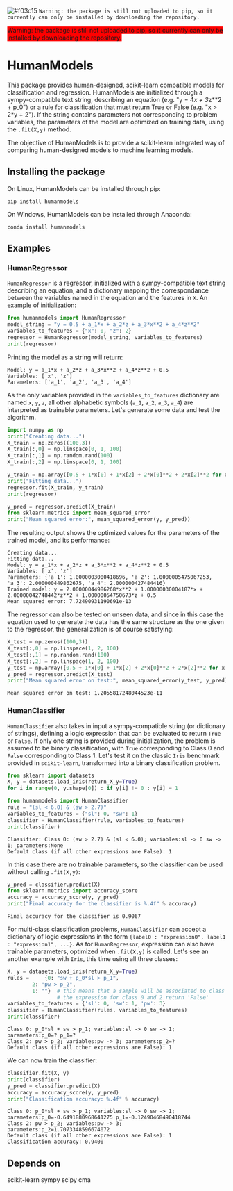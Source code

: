 ![#f03c15](https://via.placeholder.com/15/f03c15/000000?text=+) `Warning: the package is still not uploaded to pip, so it currently can only be installed by downloading the repository.`

<span style="background-color: #FF0000">Warning: the package is still not uploaded to pip, so it currently can only be installed by downloading the repository.</span>

# HumanModels

This package provides human-designed, scikit-learn compatible models for classification and regression. HumanModels are initialized through a sympy-compatible text string, describing an equation (e.g. "y = 4*x + 3*z**2 + p_0") or a rule for classification that must return True or False (e.g. "x > 2*y + 2"). If the string contains parameters not corresponding to problem variables, the parameters of the model are optimized on training data, using the `.fit(X,y)` method.

The objective of HumanModels is to provide a scikit-learn integrated way of comparing human-designed models to machine learning models.

## Installing the package
On Linux, HumanModels can be installed through pip:
```
pip install humanmodels
```
On Windows, HumanModels can be installed through Anaconda:
```
conda install humanmodels
```

## Examples

### HumanRegressor
`HumanRegressor` is a regressor, initialized with a sympy-compatible text string describing an equation, and a dictionary mapping the correspondance between the variables named in the equation and the features in `X`. An example of initialization:
```python
from humanmodels import HumanRegressor
model_string = "y = 0.5 + a_1*x + a_2*z + a_3*x**2 + a_4*z**2"
variables_to_features = {"x": 0, "z": 2}
regressor = HumanRegressor(model_string, variables_to_features)
print(regressor)
```
Printing the model as a string will return:
```
Model: y = a_1*x + a_2*z + a_3*x**2 + a_4*z**2 + 0.5
Variables: ['x', 'z']
Parameters: ['a_1', 'a_2', 'a_3', 'a_4']
```

As the only variables provided in the `variables_to_features` dictionary are named `x`, `y`, `z`, all other alphabetic symbols (`a_1`, `a_2`, `a_3`, `a_4`) are interpreted as trainable parameters. Let's generate some data and test the algorithm.
```python
import numpy as np
print("Creating data...")
X_train = np.zeros((100,3))
X_train[:,0] = np.linspace(0, 1, 100)
X_train[:,1] = np.random.rand(100)
X_train[:,2] = np.linspace(0, 1, 100)

y_train = np.array([0.5 + 1*x[0] + 1*x[2] + 2*x[0]**2 + 2*x[2]**2 for x in X_train])
print("Fitting data...")
regressor.fit(X_train, y_train)
print(regressor)

y_pred = regressor.predict(X_train)
from sklearn.metrics import mean_squared_error
print("Mean squared error:", mean_squared_error(y, y_pred))
```
The resulting output shows the optimized values for the parameters of the trained model, and its performance:
```
Creating data...
Fitting data...
Model: y = a_1*x + a_2*z + a_3*x**2 + a_4*z**2 + 0.5
Variables: ['x', 'z']
Parameters: {'a_1': 1.0000003000418696, 'a_2': 1.0000005475067253, 'a_3': 2.000000449862675, 'a_4': 2.000000427484416}
Trained model: y = 2.00000044986268*x**2 + 1.00000030004187*x + 2.00000042748442*z**2 + 1.00000054750673*z + 0.5
Mean squared error: 7.72490931190691e-13
```
The regressor can also be tested on unseen data, and since in this case the equation used to generate the data has the same structure as the one given to the regressor, the generalization is of course satisfying:
```python
X_test = np.zeros((100,3))
X_test[:,0] = np.linspace(1, 2, 100)
X_test[:,1] = np.random.rand(100)
X_test[:,2] = np.linspace(1, 2, 100)
y_test = np.array([0.5 + 1*x[0] + 1*x[2] + 2*x[0]**2 + 2*x[2]**2 for x in X_test])
y_pred = regressor.predict(X_test)
print("Mean squared error on test:", mean_squared_error(y_test, y_pred))
```
```
Mean squared error on test: 1.2055817248044523e-11
```

### HumanClassifier
`HumanClassifier` also takes in input a sympy-compatible string (or dictionary of strings), defining a logic expression that can be evaluated to return `True` or `False`. If only one string is provided during initialization, the problem is assumed to be binary classification, with `True` corresponding to Class 0 and `False` corresponding to Class 1. Let's test it on the classic `Iris` benchmark provided in `scikit-learn`, transformed into a binary classification problem.

```python
from sklearn import datasets
X, y = datasets.load_iris(return_X_y=True)
for i in range(0, y.shape[0]) : if y[i] != 0 : y[i] = 1

from humanmodels import HumanClassifier
rule = "(sl < 6.0) & (sw > 2.7)"
variables_to_features = {"sl": 0, "sw": 1}
classifier = HumanClassifier(rule, variables_to_features)
print(classifier)
```
```
Classifier: Class 0: (sw > 2.7) & (sl < 6.0); variables:sl -> 0 sw -> 1; parameters:None
Default class (if all other expressions are False): 1
```
In this case there are no trainable parameters, so the classifier can be used without calling `.fit(X,y)`:
```python
y_pred = classifier.predict(X)
from sklearn.metrics import accuracy_score
accuracy = accuracy_score(y, y_pred)
print("Final accuracy for the classifier is %.4f" % accuracy)
```
```
Final accuracy for the classifier is 0.9067
```

For multi-class classification problems, `HumanClassifier` can accept a dictionary of logic expressions in the form `{label0 : "expression0", label1 : "expression1", ...}`. As for `HumanRegressor`, expression can also have trainable parameters, optimized when `.fit(X,y)` is called. Let's see an another example with `Iris`, this time using all three classes:
```python
X, y = datasets.load_iris(return_X_y=True)
rules = 	{0: "sw + p_0*sl > p_1",
		2: "pw > p_2",
		1: ""} 	# this means that a sample will be associated to class 1 if both
		        # the expression for class 0 and 2 return 'False'
variables_to_features = {'sl': 0, 'sw': 1, 'pw': 3}
classifier = HumanClassifier(rules, variables_to_features)
print(classifier)
```
```
Class 0: p_0*sl + sw > p_1; variables:sl -> 0 sw -> 1; parameters:p_0=? p_1=?
Class 2: pw > p_2; variables:pw -> 3; parameters:p_2=?
Default class (if all other expressions are False): 1
```
We can now train the classifier:
```python
classifier.fit(X, y)
print(classifier)
y_pred = classifier.predict(X)
accuracy = accuracy_score(y, y_pred)
print("Classification accuracy: %.4f" % accuracy)
```
```
Class 0: p_0*sl + sw > p_1; variables:sl -> 0 sw -> 1; parameters:p_0=-0.6491880968641275 p_1=-0.12490468490418744
Class 2: pw > p_2; variables:pw -> 3; parameters:p_2=1.7073348596674072
Default class (if all other expressions are False): 1
Classification accuracy: 0.9400
```


## Depends on
scikit-learn
sympy
scipy
cma
